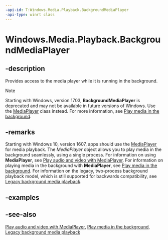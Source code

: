 ```yaml
---
-api-id: T:Windows.Media.Playback.BackgroundMediaPlayer
-api-type: winrt class
---
```


<!-- Class syntax.
public class BackgroundMediaPlayer 
-->

# Windows.Media.Playback.BackgroundMediaPlayer

## -description
Provides access to the media player while it is running in the background.

> [!NOTE]
> Starting with Windows, version 1703, **BackgroundMediaPlayer** is deprecated and may not be available in future versions of Windows. Use the [MediaPlayer](mediaplayer.md) class instead. For more information, see [Play media in the background](https://docs.microsoft.com/windows/uwp/audio-video-camera/background-audio).

## -remarks
Starting with Windows 10, version 1607, apps should use the [MediaPlayer](mediaplayer.md) for media playback. The *MediaPlayer* object allows you to play media in the background seamlessly, using a single process. For information on using **MediaPlayer**, see [Play audio and video with MediaPlayer](https://msdn.microsoft.com/windows/uwp/audio-video-camera/play-audio-and-video-with-mediaplayer). For information on playing media in the background with **MediaPlayer**, see [Play media in the background](https://msdn.microsoft.com/windows/uwp/audio-video-camera/background-audio). For information on the legacy, two-process background playback model, which is still supported for backwards compatibility, see [Legacy background media playback](https://msdn.microsoft.com/windows/uwp/audio-video-camera/legacy-background-media-playback).

## -examples

## -see-also
[Play audio and video with MediaPlayer](https://msdn.microsoft.com/windows/uwp/audio-video-camera/play-audio-and-video-with-mediaplayer), [Play media in the background](https://msdn.microsoft.com/windows/uwp/audio-video-camera/background-audio), [Legacy background media playback](https://msdn.microsoft.com/windows/uwp/audio-video-camera/legacy-background-media-playback)